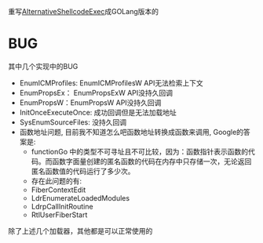 
重写[AlternativeShellcodeExec](https://github.com/aahmad097/AlternativeShellcodeExec)成GOLang版本的
# BUG

其中几个实现中的BUG

- EnumICMProfiles: EnumICMProfilesW API无法检索上下文
- EnumPropsEx： EnumPropsExW API没持久回调
- EnumPropsW：EnumPropsW API没持久回调
- InitOnceExecuteOnce: 成功回调但是无法加载地址
- SysEnumSourceFiles: 没持久回调
- 函数地址问题, 目前我不知道怎么吧函数地址转换成函数来调用, Google的答案是:
  - functionGo 中的类型不可寻址且不可比较，因为：函数指针表示函数的代码。而函数字面量创建的匿名函数的代码在内存中只存储一次，无论返回匿名函数值的代码运行了多少次。
  - 存在此问题的有:
  - FiberContextEdit
  - LdrEnumerateLoadedModules
  - LdrpCallInitRoutine
  - RtlUserFiberStart
  
除了上述几个加载器，其他都是可以正常使用的
